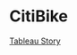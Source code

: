 # CitiBike

[Tableau Story]([https://public.tableau.com/app/profile/jclarkaustin/viz/Module14ChallengeCitiBike_16686267419170/CITIBikeStory?publish=yes])
